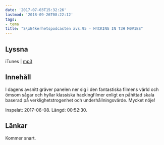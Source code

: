 ```yaml
---
date: '2017-07-03T15:32:26'
lastmod: '2018-09-26T08:22:12'
tags:
- tema
title: "S\xE4kerhetspodcasten avs.95 - H4CKING IN T3H M0V1ES"
---
```

## Lyssna

iTunes \| [mp3](http://traffic.libsyn.com/sakerhetspodcasten/Filmer.mp3)

## Innehåll

I dagens avsnitt gräver panelen ner sig i den fantastiska filmens värld och ömsom
sågar och hyllar klassiska hackingfilmer enligt en påhittad skala baserad på verklighetstrogenhet
och underhållningsvärde. Mycket nöje!

Inspelat: 2017-06-08. Längd: 00:52:30.

## Länkar

Kommer snart.

